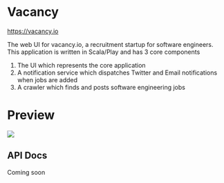 # Vacancy

https://vacancy.io

The web UI for vacancy.io, a recruitment startup for software engineers. This application is written in Scala/Play and
has 3 core components

1. The UI which represents the core application 
2. A notification service which dispatches Twitter and Email notifications when jobs are added
3. A crawler which finds and posts software engineering jobs 

# Preview

![](https://raw.githubusercontent.com/owainlewis/vacancy-ui/master/public/images/preview.png?x=1)

## API Docs

Coming soon
